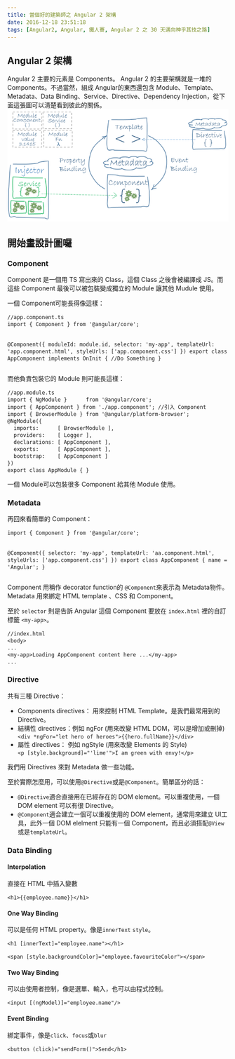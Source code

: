 ```yaml
---
title: 當個好的建築師之 Angular 2 架構
date: 2016-12-18 23:51:18
tags: [Angular2, Angular, 鐵人賽, Angular 2 之 30 天邁向神乎其技之路]
---
```

<h2>Angular 2 &#x67B6;&#x69CB;</h2>
<p>Angular 2 &#x4E3B;&#x8981;&#x7684;&#x5143;&#x7D20;&#x662F; Components&#x3002; Angular 2 &#x7684;&#x4E3B;&#x8981;&#x67B6;&#x69CB;&#x5C31;&#x662F;&#x4E00;&#x5806;&#x7684; Components&#x3002;&#x4E0D;&#x904E;&#x7576;&#x7136;&#xFF0C;&#x7D44;&#x6210; Angular&#x7684;&#x6771;&#x897F;&#x9084;&#x5305;&#x542B; Module&#x3001;Template&#x3001;Metadata&#x3001;Data Binding&#x3001;Service&#x3001;Directive&#x3001;Dependency Injection&#xFF0C;&#x5F9E;&#x4E0B;&#x9762;&#x9019;&#x5F35;&#x5716;&#x53EF;&#x4EE5;&#x6E05;&#x695A;&#x770B;&#x5230;&#x5F7C;&#x6B64;&#x7684;&#x95DC;&#x4FC2;&#x3002;<br>
<img src="https://raw.githubusercontent.com/tigercosmos/webImg/master/angular-overview.png" alt></p>
<h2>&#x958B;&#x59CB;&#x756B;&#x8A2D;&#x8A08;&#x5716;&#x56C9;</h2>
<h3>Component</h3>
<p>Component &#x662F;&#x4E00;&#x500B;&#x7528; TS &#x5BEB;&#x51FA;&#x4F86;&#x7684; Class&#xFF0C;&#x9019;&#x500B; Class &#x4E4B;&#x5F8C;&#x6703;&#x88AB;&#x7DE8;&#x8B6F;&#x6210; JS&#x3002;&#x800C;&#x9019;&#x4E9B; Component &#x6700;&#x5F8C;&#x53EF;&#x4EE5;&#x88AB;&#x5305;&#x88DD;&#x8B8A;&#x6210;&#x7368;&#x7ACB;&#x7684; Module &#x8B93;&#x5176;&#x4ED6; Mudule &#x4F7F;&#x7528;&#x3002;</p>
<p>&#x4E00;&#x500B; Component&#x53EF;&#x80FD;&#x9577;&#x5F97;&#x50CF;&#x9019;&#x6A23;&#xFF1A;</p>
<pre><code>//app.component.ts
import { Component } from &apos;@angular/core&apos;;

@Component({
  moduleId: module.id,
  selector: &apos;my-app&apos;,
  templateUrl: &apos;app.component.html&apos;,
  styleUrls: [&apos;app.component.css&apos;]
})
export class AppComponent implements OnInit { 
    //Do Something
}
</code></pre>
<p>&#x800C;&#x4ED6;&#x8CA0;&#x8CAC;&#x5305;&#x88DD;&#x5B83;&#x7684; Module &#x5247;&#x53EF;&#x80FD;&#x9577;&#x9019;&#x6A23;&#xFF1A;</p>
<pre><code>//app.module.ts
import { NgModule }      from &apos;@angular/core&apos;;
import { AppComponent } from &apos;./app.component&apos;; //&#x5F15;&#x5165; Component
import { BrowserModule } from &apos;@angular/platform-browser&apos;;
@NgModule({
  imports:      [ BrowserModule ],
  providers:    [ Logger ],
  declarations: [ AppComponent ],
  exports:      [ AppComponent ],
  bootstrap:    [ AppComponent ]
})
export class AppModule { }
</code></pre>
<p>&#x4E00;&#x500B; Module&#x53EF;&#x4EE5;&#x5305;&#x88DD;&#x5F88;&#x591A; Component &#x7D66;&#x5176;&#x4ED6; Module &#x4F7F;&#x7528;&#x3002;</p>
<h3>Metadata</h3>
<p>&#x518D;&#x56DE;&#x4F86;&#x770B;&#x7C21;&#x55AE;&#x7684; Component&#xFF1A;</p>
<pre><code>import { Component } from &apos;@angular/core&apos;;

@Component({
  selector: &apos;my-app&apos;,
  templateUrl: &apos;aa.component.html&apos;,
  styleUrls: [&apos;app.component.css&apos;]
})
export class AppComponent { name = &apos;Angular&apos;; }
</code></pre>
<p>Component &#x7528;&#x7A31;&#x4F5C; decorator function&#x7684; <code>@Component</code>&#x4F86;&#x8868;&#x793A;&#x70BA; Metadata&#x7269;&#x4EF6;&#x3002; Metadata &#x7528;&#x4F86;&#x7D81;&#x5B9A; HTML template &#x3001;CSS &#x548C; Component&#x3002;</p>
<p>&#x81F3;&#x65BC; <code>selector</code> &#x5247;&#x662F;&#x544A;&#x8A34; Angular &#x9019;&#x500B; Component &#x8981;&#x653E;&#x5728; <code>index.html</code> &#x88E1;&#x7684;&#x81EA;&#x8A02;&#x6A19;&#x7C64; <code>&lt;my-app&gt;</code>&#x3002;</p>
<pre><code>//index.html 
&lt;body&gt;
...
&lt;my-app&gt;Loading AppComponent content here ...&lt;/my-app&gt;
...
</code></pre>
<h3>Directive</h3>
<p>&#x5171;&#x6709;&#x4E09;&#x7A2E; Directive&#xFF1A;</p>
<ul>
<li>Components directives&#xFF1A; &#x7528;&#x4F86;&#x63A7;&#x5236; HTML Template&#x3002;&#x662F;&#x6211;&#x5011;&#x6700;&#x5E38;&#x7528;&#x5230;&#x7684; Directive&#x3002;</li>
<li>&#x7D50;&#x69CB;&#x6027; directives&#xFF1A;&#x4F8B;&#x5982; ngFor (&#x7528;&#x4F86;&#x6539;&#x8B8A; HTML DOM&#xFF0C;&#x53EF;&#x4EE5;&#x662F;&#x589E;&#x52A0;&#x6216;&#x522A;&#x6389;)<br>
<code>&lt;div *ngFor=&quot;let hero of heroes&quot;&gt;{{hero.fullName}}&lt;/div&gt;</code>
</li>
<li>&#x5C6C;&#x6027; directives&#xFF1A; &#x4F8B;&#x5982; ngStyle (&#x7528;&#x4F86;&#x6539;&#x8B8A; Elements &#x7684; Style)<br>
<code>&lt;p [style.background]=&quot;&apos;lime&apos;&quot;&gt;I am green with envy!&lt;/p&gt;</code>
</li>
</ul>
<p>&#x6211;&#x5011;&#x7528; Directives &#x4F86;&#x5C0D; Metadata &#x505A;&#x4E00;&#x4E9B;&#x529F;&#x80FD;&#x3002;</p>
<p>&#x81F3;&#x65BC;&#x5BE6;&#x969B;&#x600E;&#x9EBC;&#x7528;&#xFF0C;&#x53EF;&#x4EE5;&#x4F7F;&#x7528;<code>@Directive</code>&#x6216;&#x662F;<code>@Component</code>&#x3002;&#x7C21;&#x55AE;&#x5340;&#x5206;&#x7684;&#x8A71;&#xFF1A;</p>
<ul>
<li>
<code>@Directive</code>&#x9069;&#x5408;&#x76F4;&#x63A5;&#x7528;&#x5728;&#x5DF2;&#x7D93;&#x5B58;&#x5728;&#x7684; DOM element&#x3002;&#x53EF;&#x4EE5;&#x91CD;&#x8907;&#x4F7F;&#x7528;&#xFF0C;&#x4E00;&#x500B; DOM element &#x53EF;&#x4EE5;&#x6709;&#x5F88; Directive&#x3002;</li>
<li>
<code>@Component</code>&#x9069;&#x5408;&#x5EFA;&#x7ACB;&#x4E00;&#x500B;&#x53EF;&#x4EE5;&#x91CD;&#x8907;&#x4F7F;&#x7528;&#x7684; DOM element&#xFF0C;&#x901A;&#x5E38;&#x7528;&#x4F86;&#x5EFA;&#x7ACB; UI&#x5DE5;&#x5177;&#xFF0C;&#x6B64;&#x5916;&#x4E00;&#x500B; DOM elelment &#x53EA;&#x80FD;&#x6709;&#x4E00;&#x500B; Component&#xFF0C;&#x800C;&#x4E14;&#x5FC5;&#x9808;&#x642D;&#x914D;<code>@View</code>&#x6216;&#x662F;<code>templateUrl</code>&#x3002;</li>
</ul>
<h3>Data Binding</h3>
<h4>Interpolation</h4>
<p>&#x76F4;&#x63A5;&#x5728; HTML &#x4E2D;&#x63D2;&#x5165;&#x8B8A;&#x6578;</p>
<pre><code>&lt;h1&gt;{{employee.name}}&lt;/h1&gt;  
</code></pre>
<h4>One Way Binding</h4>
<p>&#x53EF;&#x4EE5;&#x662F;&#x4EFB;&#x4F55; HTML property&#x3002;&#x50CF;&#x662F;<code>innerText</code> <code>style</code>&#x3002;</p>
<pre><code>&lt;h1 [innerText]=&quot;employee.name&quot;&gt;&lt;/h1&gt; 
</code></pre>
<pre><code>&lt;span [style.backgroundColor]=&quot;employee.favouriteColor&quot;&gt;&lt;/span&gt;
</code></pre>
<h4>Two Way Binding</h4>
<p>&#x53EF;&#x4EE5;&#x7531;&#x4F7F;&#x7528;&#x8005;&#x63A7;&#x5236;&#xFF0C;&#x50CF;&#x662F;&#x9078;&#x55AE;&#x3001;&#x8F38;&#x5165;&#xFF0C;&#x4E5F;&#x53EF;&#x4EE5;&#x7531;&#x7A0B;&#x5F0F;&#x63A7;&#x5236;&#x3002;</p>
<pre><code>&lt;input [(ngModel)]=&quot;employee.name&quot;/&gt; 
</code></pre>
<h4>Event Binding</h4>
<p>&#x7D81;&#x5B9A;&#x4E8B;&#x4EF6;&#xFF0C;&#x50CF;&#x662F;<code>click</code>&#x3001;<code>focus</code>&#x6216;<code>blur</code></p>
<pre><code>&lt;button (click)=&quot;sendForm()&quot;&gt;Send&lt;/h1&gt;  
</code></pre>
 <br>
                                                    </div>
                    </div>
                
